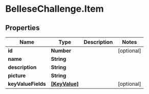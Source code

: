 # BelleseChallenge.Item

## Properties
Name | Type | Description | Notes
------------ | ------------- | ------------- | -------------
**id** | **Number** |  | [optional] 
**name** | **String** |  | 
**description** | **String** |  | 
**picture** | **String** |  | 
**keyValueFields** | [**[KeyValue]**](KeyValue.md) |  | [optional] 


